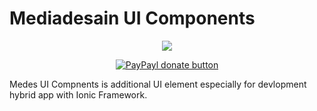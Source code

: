 # Mediadesain UI Components

<p align="center">
  <a href="https://doc.mediadesain.com/">
    <img src="https://www.mediadesain.com/Public/img/elements/logo.png">
  </a>
</p>

<p align="center">
    <a href="https://www.paypal.com/">
        <img src="https://img.shields.io/badge/paypal-donate-yellow.svg" alt="PayPayl donate button" />
    </a>
</p>


Medes UI Compnents is additional UI element especially for devlopment hybrid app with Ionic Framework.
